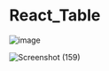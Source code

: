 # React_Table

![image](https://github.com/RuwanthiLakshika/React_Table/assets/125971277/a849cef9-ef0f-4cbe-ab3a-9d1d7687b82f)

![Screenshot (159)](https://github.com/RuwanthiLakshika/React_Table/assets/125971277/32be230a-b323-4dd8-bec4-21f661a87978)

